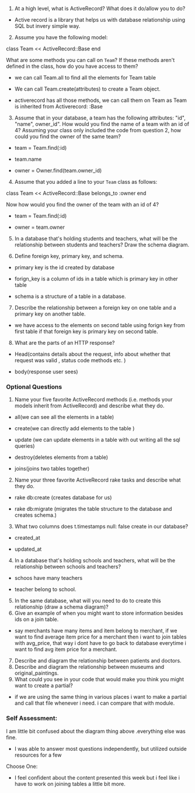

1. At a high level, what is ActiveRecord? What does it do/allow you to do?

  * Active record is a library that helps us with database relationship  using SQL
    but invery simple way.

2. Assume you have the following model:


class Team << ActiveRecord::Base
end

What are some methods you can call on `Team`? If these methods aren't defined in the class, how do you have access to them?

  * we can call Team.all to find all the elements for Team table
  * We can call Team.create(attributes) to create a Team object.

  * activerecord has all those methods, we can call them on Team as Team is inherited
  from Activerecord: :Base

3. Assume that in your database, a team has the following attributes: "id", "name", owner_id". How would you find the name of a team with an id of 4? Assuming your class only included the code from question 2, how could you find the owner of the same team?

  * team = Team.find(:id)
  * team.name

  * owner = Owner.find(team.owner_id)

4. Assume that you added a line to your `Team` class as follows:

  class Team << ActiveRecord::Base
    belongs_to :owner
  end

Now how would you find the owner of the team with an id of 4?

  * team = Team.find(:id)

  * owner = team.owner

5. In a database that's holding students and teachers, what will be the relationship between students and teachers? Draw the schema diagram.


6. Define foreign key, primary key, and schema.

  * primary key is the id created by database

  * forign_key is a column of ids in a table which is primary key in other table

  * schema is a structure of a table in a database.

7. Describe the relationship between a foreign key on one table and a primary key on another table.

  * we have access to the elements on second table using forign key from first table  if that foreign key is
    primary key on second table.

8. What are the parts of an HTTP response?

  * Head(contains details about the request, info about whether that request was valid , status code methods etc. )

  * body(response user sees)


### Optional Questions

1. Name your five favorite ActiveRecord methods (i.e. methods your models inherit from ActiveRecord) and describe what they do.

  * all(we can see all the elements in a table)

  * create(we can directly add elements to the table )

  * update (we can update elements in a table with out writing all the sql queries)

  * destroy(deletes elements from a table)

  * joins(joins two tables together)

2. Name your three favorite ActiveRecord rake tasks and describe what they do.

  * rake db:create (creates database for us)

  * rake db:migrate (migrates the table structure to the database and creates schema.)

3. What two columns does t.timestamps null: false create in our database?

  * created_at

  * updated_at

4. In a database that's holding schools and teachers, what will be the relationship between schools and teachers?

  * schoos have many teachers

  * teacher belong to school.

5. In the same database, what will you need to do to create this relationship (draw a schema diagram)?
6. Give an example of when you might want to store information besides ids on a join table.

  * say merchants have many items and item belong to merchant, if we want to find
    average item price for a merchant then i want to join tables with avg_price, that
    way i dont have to go back to database everytime i want to find avg item price
    for a merchant.

7. Describe and diagram the relationship between patients and doctors.
8. Describe and diagram the relationship between museums and original_paintings.
9. What could you see in your code that would make you think you might want to create a partial?

  * if we are using the same thing in various places i want to make a partial and
  call that file whenever i need. i can compare that with module.

### Self Assessment:
I am little bit confused about the diagram thing above .everything else was
fine.
* I was able to answer most questions independently, but utilized outside resources for a few

Choose One:
* I feel confident about the content presented this week
 but i feel like i have to work on joining tables a little bit more.
